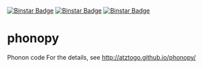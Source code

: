 [![Binstar Badge](https://anaconda.org/jochym/phonopy/badges/version.svg)](https://binstar.org/jochym/phonopy)
[![Binstar Badge](https://anaconda.org/jochym/phonopy/badges/installer/conda.svg)](https://anaconda.org/jochym/phonopy)
[![Binstar Badge](https://anaconda.org/jochym/phonopy/badges/build.svg)](https://anaconda.org/jochym/phonopy/builds)

phonopy
=======

Phonon code
For the details, see http://atztogo.github.io/phonopy/


